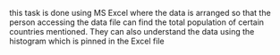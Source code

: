this task is done using MS Excel where the data is arranged so that the person accessing the data file can find the total population of certain countries mentioned.
They can also understand the data using the histogram which is pinned in the Excel file 
